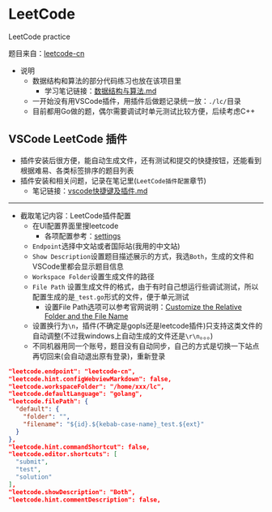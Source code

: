 # LeetCode
LeetCode practice

题目来自：[leetcode-cn](https://leetcode-cn.com/problemset/all/)

* 说明
    - 数据结构和算法的部分代码练习也放在该项目里
        + 学习笔记链接：[数据结构与算法.md](https://github.com/xiaodongQ/devNoteBackup/blob/master/%E5%90%84%E8%AF%AD%E8%A8%80%E8%AE%B0%E5%BD%95/%E6%95%B0%E6%8D%AE%E7%BB%93%E6%9E%84%E4%B8%8E%E7%AE%97%E6%B3%95.md)
    - 一开始没有用VSCode插件，用插件后做题记录统一放：`./lc/`目录
    - 目前都用Go做的题，偶尔需要调试时单元测试比较方便，后续考虑C++

## VSCode LeetCode 插件

* 插件安装后很方便，能自动生成文件，还有测试和提交的快捷按钮，还能看到根据难易、各类标签排序的题目列表
* 插件安装和相关问题，记录在笔记里(`LeetCode插件配置`章节)
    - 笔记链接：[vscode快捷键及插件.md](https://github.com/xiaodongQ/devNoteBackup/blob/master/%E5%B7%A5%E5%85%B7%E4%BD%BF%E7%94%A8/vscode%E5%BF%AB%E6%8D%B7%E9%94%AE%E5%8F%8A%E6%8F%92%E4%BB%B6.md)

---

* 截取笔记内容：LeetCode插件配置
    - 在UI配置界面里搜leetcode
        + 各项配置参考：[settings](https://swift.ctolib.com/jdneo-vscode-leetcode.html#settings)
    - `Endpoint`选择中文站或者国际站(我用的中文站)
    - `Show Description`设置题目描述展示的方式，我选`Both`，生成的文件和VSCode里都会显示题目信息
    - `Workspace Folder`设置生成文件的路径
    - `File Path` 设置生成文件的格式，由于有时自己想运行些调试测试，所以配置生成的是`_test.go`形式的文件，便于单元测试
        + 设置File Path选项可以参考官网说明：[Customize the Relative Folder and the File Name](https://github.com/LeetCode-OpenSource/vscode-leetcode/wiki/Customize-the-Relative-Folder-and-the-File-Name-of-the-Problem-File)
    - 设置换行为`\n`，插件(不确定是gopls还是leetcode插件)只支持这类文件的自动调整(不过我windows上自动生成的文件还是`\r\n`。。。)
    - 不同机器用同一个账号，题目没有自动同步，自己的方式是切换一下站点再切回来(会自动退出原有登录)，重新登录

```json
"leetcode.endpoint": "leetcode-cn",
"leetcode.hint.configWebviewMarkdown": false,
"leetcode.workspaceFolder": "/home/xxx/lc",
"leetcode.defaultLanguage": "golang",
"leetcode.filePath": {
  "default": {
    "folder": "",
    "filename": "${id}.${kebab-case-name}_test.${ext}"
  }
},
"leetcode.hint.commandShortcut": false,
"leetcode.editor.shortcuts": [
  "submit",
  "test",
  "solution"
],
"leetcode.showDescription": "Both",
"leetcode.hint.commentDescription": false,
```
